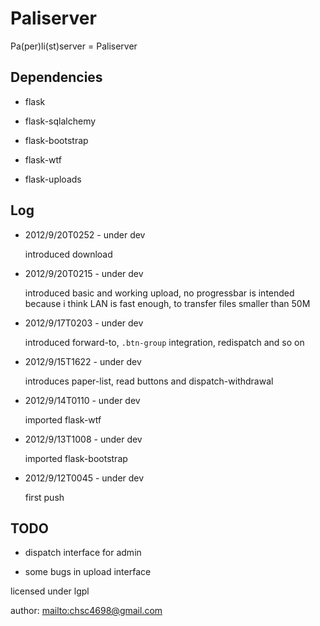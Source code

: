 Paliserver
==========

Pa(per)li(st)server = Paliserver


Dependencies
------------

* flask

* flask-sqlalchemy

* flask-bootstrap

* flask-wtf

* flask-uploads

Log
---

*   2012/9/20T0252 - under dev

    introduced download

*   2012/9/20T0215 - under dev

    introduced basic and working upload, no progressbar is intended because i think LAN is fast enough,
    to transfer files smaller than 50M

*   2012/9/17T0203 - under dev

    introduced forward-to, `.btn-group` integration, redispatch and so on

*   2012/9/15T1622 - under dev

    introduces paper-list, read buttons and dispatch-withdrawal

*   2012/9/14T0110 - under dev

    imported flask-wtf

*   2012/9/13T1008 - under dev

    imported flask-bootstrap

*   2012/9/12T0045 - under dev

    first push


TODO
----

*   dispatch interface for admin

*   some bugs in upload interface


licensed under lgpl

author: <mailto:chsc4698@gmail.com>
